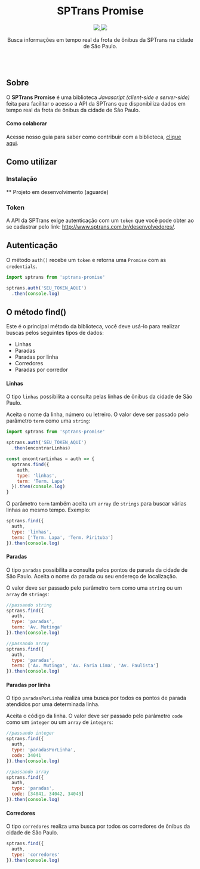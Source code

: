 <h1 align="center">SPTrans Promise</h1>

<p align="center">
<a href="https://travis-ci.org/thiagommedeiros/sptrans-promise">
<img src="https://travis-ci.org/thiagommedeiros/sptrans-promise.svg?branch=master">
</a>
<a href="https://github.com/thiagommedeiros/sptrans-promise/blob/master/LICENSE">
<img src="https://img.shields.io/github/license/mashape/apistatus.svg">
</a>
</p>

<p align="center">
Busca informações em tempo real da frota de ônibus da SPTrans na cidade de São Paulo.
</p>

<br><br>

## Sobre
O **SPTrans Promise** é uma biblioteca *Javascript (client-side e server-side)* feita para facilitar o acesso a API da SPTrans que disponibiliza dados em tempo real da frota de ônibus da cidade de São Paulo.

#### Como colaborar
Acesse nosso guia para saber como contribuir com a biblioteca, [clique aqui](https://github.com/thiagommedeiros/sptrans-promise/blob/master/CONTRIBUTING.md).

## Como utilizar

### Instalação

** Projeto em desenvolvimento (aguarde)

### Token

A API da SPTrans exige autenticação com um `token` que você pode obter ao  se cadastrar pelo link: http://www.sptrans.com.br/desenvolvedores/.

## Autenticação
O método `auth()` recebe um `token` e retorna uma `Promise` com as `credentials`.

``` js
import sptrans from 'sptrans-promise'

sptrans.auth('SEU_TOKEN_AQUI')
  .then(console.log)
```

## O método find()

Este é o principal método da biblioteca, você deve usá-lo para realizar buscas pelos seguintes tipos de dados:

- Linhas
- Paradas
- Paradas por linha
- Corredores
- Paradas por corredor

#### Linhas
O tipo `linhas` possibilita a consulta pelas linhas de ônibus da cidade de São Paulo.

Aceita o nome da linha, número ou letreiro. O valor deve ser passado pelo parâmetro `term` como uma `string`:
``` js
import sptrans from 'sptrans-promise'

sptrans.auth('SEU_TOKEN_AQUI')
  .then(encontrarLinhas)

const encontrarLinhas = auth => {
  sptrans.find({
    auth,
    type: 'linhas',
    term: 'Term. Lapa'
  }).then(console.log)
}
```
O parâmetro `term` também aceita um `array` de `strings` para buscar várias linhas ao mesmo tempo. Exemplo:

``` js
sptrans.find({
  auth,
  type: 'linhas',
  term: ['Term. Lapa', 'Term. Pirituba']
}).then(console.log)
```

#### Paradas
O tipo `paradas` possibilita a consulta pelos pontos de parada da cidade de São Paulo. Aceita o nome da parada ou seu endereço de localização.

O valor deve ser passado pelo parâmetro `term` como uma `string` ou um `array` de `strings`:

``` js
//passando string
sptrans.find({
  auth,
  type: 'paradas',
  term: 'Av. Mutinga'
}).then(console.log)

//passando array
sptrans.find({
  auth,
  type: 'paradas',
  term: ['Av. Mutinga', 'Av. Faria Lima', 'Av. Paulista']
}).then(console.log)
```

#### Paradas por linha
O tipo `paradasPorLinha` realiza uma busca por todos os pontos de parada atendidos por uma determinada linha.

Aceita o código da linha. O valor deve ser passado pelo parâmetro `code` como um `integer` ou um `array` de `integers`:

``` js
//passando integer
sptrans.find({
  auth,
  type: 'paradasPorLinha',
  code: 34041
}).then(console.log)

//passando array
sptrans.find({
  auth,
  type: 'paradas',
  code: [34041, 34042, 34043]
}).then(console.log)
```

#### Corredores

O tipo `corredores` realiza uma busca por todos os corredores de ônibus da cidade de São Paulo.

``` js
sptrans.find({
  auth,
  type: 'corredores'    
}).then(console.log)
```
